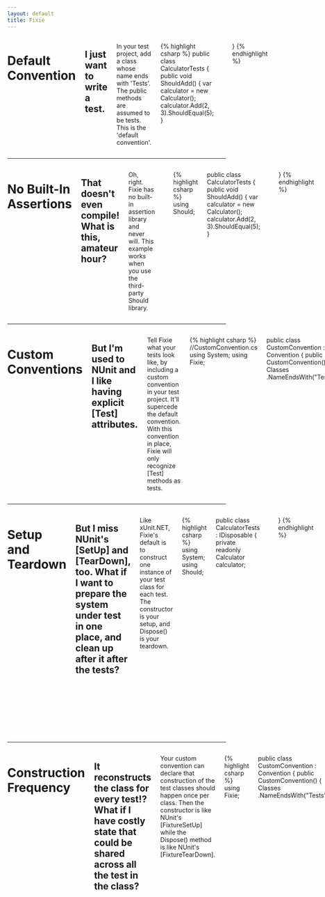 ```yaml
---
layout: default
title: Fixie
---
```

<div class="sixteen columns">
<h1>Default Convention</h1>
<h2>I just want to write a test.</h2>
<p>In your test project, add a class whose name ends with 'Tests'. The public methods are assumed to be tests. This is the 'default convention'.</p>

{% highlight csharp %}
public class CalculatorTests
{
    public void ShouldAdd()
    {
        var calculator = new Calculator();
        calculator.Add(2, 3).ShouldEqual(5);
    }

    public void ShouldSubtract()
    {
        var calculator = new Calculator();
        calculator.Subtract(5, 3).ShouldEqual(2);
    }
}
{% endhighlight %}
</div>

<hr/>

<div class="sixteen columns">
<h1>No Built-In Assertions</h1>
<h2>That doesn't even compile! What is this, amateur hour?</h2>
<p>Oh, right. Fixie has no built-in assertion library and never will. This example works when you use the third-party Should library.<p>

{% highlight csharp %}
using Should;

public class CalculatorTests
{
    public void ShouldAdd()
    {
        var calculator = new Calculator();
        calculator.Add(2, 3).ShouldEqual(5);
    }

    public void ShouldSubtract()
    {
        var calculator = new Calculator();
        calculator.Subtract(5, 3).ShouldEqual(2);
    }
}
{% endhighlight %}
</div>

<hr />

<div class="sixteen columns">
<h1>Custom Conventions</h1>
<h2>But I'm used to NUnit and I like having explicit [Test] attributes.</h2>
<p>Tell Fixie what your tests look like, by including a custom convention in your test project. It'll supercede the default convention. With this convention in place, Fixie will only recognize [Test] methods as tests.</p>

{% highlight csharp %}
//CustomConvention.cs
using System;
using Fixie;

public class CustomConvention : Convention
{
    public CustomConvention()
    {
        Classes
            .NameEndsWith("Tests");

        Methods
            .HasOrInherits<TestAttribute>();
    }
}

[AttributeUsage(AttributeTargets.Method)]
public class TestAttribute : Attribute { }
{% endhighlight %}

{% highlight csharp %}
//CalculatorTests.cs
using Should;

public class CalculatorTests
{
    [Test]
    public void ShouldAdd()
    {
        var calculator = new Calculator();
        calculator.Add(2, 3).ShouldEqual(5);
    }

    [Test]
    public void ShouldSubtract()
    {
        var calculator = new Calculator();
        calculator.Subtract(5, 3).ShouldEqual(2);
    }
}
{% endhighlight %}
</div>

<hr />

<div class="sixteen columns">
<h1>Setup and Teardown</h1>
<h2>But I miss NUnit's [SetUp] and [TearDown], too. What if I want to prepare the system under test in one place, and clean up after it after the tests?</h2>
<p>Like xUnit.NET, Fixie's default is to construct one instance of your test class for each test.  The constructor is your setup, and Dispose() is your teardown.</p>

{% highlight csharp %}
using System;
using Should;

public class CalculatorTests : IDisposable
{
    private readonly Calculator calculator;

    public CalculatorTests()
    {
        calculator = new Calculator();
    }

    public void ShouldAdd()
    {
        calculator.Add(2, 3).ShouldEqual(5);
    }

    public void ShouldSubtract()
    {
        calculator.Subtract(5, 3).ShouldEqual(2);
    }

    public void Dispose()
    {
        calculator.Dispose();
    }
}
{% endhighlight %}
</div>

<hr />

<div class="sixteen columns">
<h1>Construction Frequency</h1>
<h2>It reconstructs the class for every test!? What if I have costly state that could be shared across all the test in the class?</h2>
<p>Your custom convention can declare that construction of the test classes should happen once per class. Then the constructor is like NUnit's [FixtureSetUp] while the Dispose() method is like NUnit's [FixtureTearDown].</p>

{% highlight csharp %}
using Fixie;

public class CustomConvention : Convention
{
    public CustomConvention()
    {
        Classes
            .NameEndsWith("Tests");

        ClassExecution
            .CreateInstancePerClass();
    }
}
{% endhighlight %}
</div>
